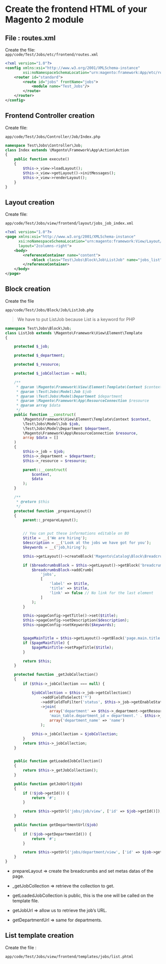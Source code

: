 # Create the frontend HTML of your Magento 2 module

## File : routes.xml

Create the file:  
`app/code/Test/Jobs/etc/frontend/routes.xml`

```xml
<?xml version="1.0"?>
<config xmlns:xsi="http://www.w3.org/2001/XMLSchema-instance"
        xsi:noNamespaceSchemaLocation="urn:magento:framework:App/etc/routes.xsd">
    <router id="standard">
        <route id="jobs" frontName="jobs">
            <module name="Test_Jobs"/>
        </route>
    </router>
</config>
```

## Frontend Controller creation

Create file:

`app/code/Test/Jobs/Controller/Job/Index.php`

```php
namespace Test\Jobs\Controller\Job;
class Index extends \Magento\Framework\App\Action\Action
{
    public function execute()
    {
        $this->_view->loadLayout();
        $this->_view->getLayout()->initMessages();
        $this->_view->renderLayout();
    }
}
```

## Layout creation

Create file:

`app/code/Test/Jobs/view/frontend/layout/jobs_job_index.xml`

```xml
<?xml version="1.0"?>
<page xmlns:xsi="http://www.w3.org/2001/XMLSchema-instance"
      xsi:noNamespaceSchemaLocation="urn:magento:framework:View/Layout/etc/page_configuration.xsd"
      layout="2columns-right">
    <body>
        <referenceContainer name="content">
            <block class="Test\Jobs\Block\Job\ListJob" name="jobs_list" template="jobs/list.phtml"/>
        </referenceContainer>
    </body>
</page>
```

## Block creation

Create the file

`app/code/Test/Jobs/Block/Job/ListJob.php`

> We have to put ListJob because List is a keyword for PHP

```php
namespace Test\Jobs\Block\Job;
class ListJob extends \Magento\Framework\View\Element\Template
{

    protected $_job;

    protected $_department;

    protected $_resource;

    protected $_jobCollection = null;

    /**
     * @param \Magento\Framework\View\Element\Template\Context $context
     * @param \Test\Jobs\Model\Job $job
     * @param \Test\Jobs\Model\Department $department
     * @param \Magento\Framework\App\ResourceConnection $resource
     * @param array $data
     */
    public function __construct(
        \Magento\Framework\View\Element\Template\Context $context,
        \Test\Jobs\Model\Job $job,
        \Test\Jobs\Model\Department $department,
        \Magento\Framework\App\ResourceConnection $resource,
        array $data = []
    )
    {
        $this->_job = $job;
        $this->_department = $department;
        $this->_resource = $resource;

        parent::__construct(
            $context,
            $data
        );
    }

    /**
     * @return $this
     */
    protected function _prepareLayout()
    {
        parent::_prepareLayout();


        // You can put these informations editable on BO
        $title = __('We are hiring');
        $description = __('Look at the jobs we have got for you');
        $keywords = __('job,hiring');

        $this->getLayout()->createBlock('Magento\Catalog\Block\Breadcrumbs');

        if ($breadcrumbsBlock = $this->getLayout()->getBlock('breadcrumbs')) {
            $breadcrumbsBlock->addCrumb(
                'jobs',
                [
                    'label' => $title,
                    'title' => $title,
                    'link' => false // No link for the last element
                ]
            );
        }

        $this->pageConfig->getTitle()->set($title);
        $this->pageConfig->setDescription($description);
        $this->pageConfig->setKeywords($keywords);


        $pageMainTitle = $this->getLayout()->getBlock('page.main.title');
        if ($pageMainTitle) {
            $pageMainTitle->setPageTitle($title);
        }

        return $this;
    }

    protected function _getJobCollection()
    {
        if ($this->_jobCollection === null) {

            $jobCollection = $this->_job->getCollection()
                ->addFieldToSelect('*')
                ->addFieldToFilter('status', $this->_job->getEnableStatus())
                ->join(
                    array('department' => $this->_department->getResource()->getMainTable()),
                    'main_table.department_id = department.' . $this->_job->getIdFieldName(),
                    array('department_name' => 'name')
                );

            $this->_jobCollection = $jobCollection;
        }
        return $this->_jobCollection;
    }


    public function getLoadedJobCollection()
    {
        return $this->_getJobCollection();
    }

    public function getJobUrl($job)
    {
        if (!$job->getId()) {
            return '#';
        }

        return $this->getUrl('jobs/job/view', ['id' => $job->getId()]);
    }

    public function getDepartmentUrl($job)
    {
        if (!$job->getDepartmentId()) {
            return '#';
        }

        return $this->getUrl('jobs/department/view', ['id' => $job->getDepartmentId()]);
    }
}
```

- prepareLayout =&gt; create the breadcrumbs and set metas datas of the page.

- \_getJobCollection =&gt; retrieve the collection to get.

- getLoadedJobCollection is public, this is the one will be called on the template file.

- getJobUrl =&gt; allow us to retrieve the job’s URL.

- getDepartmentUrl =&gt; same for departments.

## List template creation

Create the file :

`app/code/Test/Jobs/view/frontend/templates/jobs/list.phtml`

